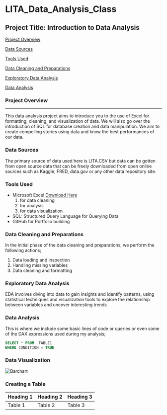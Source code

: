 # LITA_Data_Analysis_Class

## Project Title: Introduction to Data Analysis

[Project Overview](#project-overview)

[Data Sources](#data-sources)

[Tools Used](#tools-used)

[Data Cleaning and Preparations](#data-cleaning-and-preparations)

[Exploratory Data Analysis](#exploratory-data-analysis)

[Data Analysis](#data-analysis)

### Project Overview
---

This data analysis project aims to introduce you to the use of Excel for formatting, cleaning, and visualization of data. We will also go over the introduction of SQL for database creation and data manipulation. We aim to create compelling stories using data and know the best performances of our data.

### Data Sources

The primary source of data used here is LITA.CSV but data can be gotten from open source data that can be freely downloaded from open online sources such as Kaggle, FRED, data.gov or any other data repository site.

### Tools Used

- Microsoft Excel [Download Here](https://www.microsoft.com)
  1. for data cleaning
  2. for analysis
  3. for data visualization
- SQL: Structured Query Language for Querying Data
- GitHub for Portfolio building

### Data Cleaning and Preparations
In the initial phase of the data cleaning and preparations, we perform the following actions;
1. Data loading and inspection
2. Handling missing variables
3. Data cleaning and formatting

### Exploratory Data Analysis
EDA involves diving into data to gain insights and identify patterns, using statistical techniques and visualization tools to explore the relationship between variables and uncover interesting trends

### Data Analysis
This is where we include some basic lines of code or queries or even some of the DAX expressions used during my analysis;

```SQL
SELECT * FROM  TABLE1
WHERE CONDITION = TRUE
```

### Data Visualization

![Barchart](https://github.com/user-attachments/assets/85806d34-af10-4245-903a-fa7acf549fd5)


### Creating a Table

|Heading 1|Heading 2|Heading 3|
|---------|---------|---------|
|Table 1|Table 2|Table 3|
